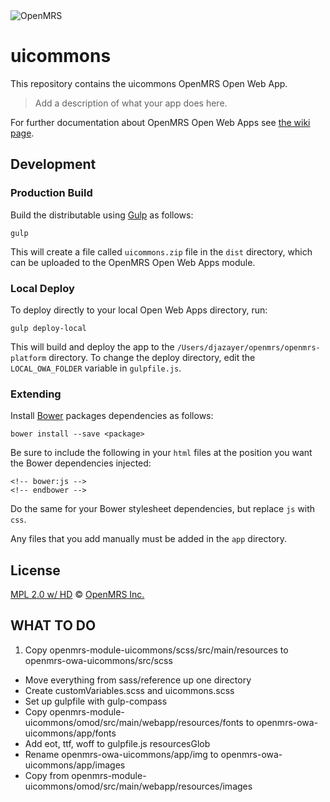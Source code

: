 <img src="https://cloud.githubusercontent.com/assets/668093/12567089/0ac42774-c372-11e5-97eb-00baf0fccc37.jpg" alt="OpenMRS"/>

# uicommons

This repository contains the uicommons OpenMRS Open Web App.

> Add a description of what your app does here.

For further documentation about OpenMRS Open Web Apps see [the wiki page](https://wiki.openmrs.org/display/docs/Open+Web+Apps+Module).

## Development

### Production Build

Build the distributable using [Gulp](http://gulpjs.com/) as follows:

````
gulp
````

This will create a file called `uicommons.zip` file in the `dist` directory, which can be uploaded to the OpenMRS Open Web Apps module.

### Local Deploy

To deploy directly to your local Open Web Apps directory, run:

````
gulp deploy-local
````

This will build and deploy the app to the `/Users/djazayer/openmrs/openmrs-platform` directory. To change the deploy directory, edit the `LOCAL_OWA_FOLDER` variable in `gulpfile.js`.

### Extending

Install [Bower](http://bower.io/) packages dependencies as follows:

````
bower install --save <package>
````

Be sure to include the following in your `html` files at the position you want the Bower dependencies injected:

````
<!-- bower:js -->
<!-- endbower -->
````
Do the same for your Bower stylesheet dependencies, but replace `js` with `css`.

Any files that you add manually must be added in the `app` directory.

## License

[MPL 2.0 w/ HD](http://openmrs.org/license/) © [OpenMRS Inc.](http://www.openmrs.org/)


## WHAT TO DO

1. Copy openmrs-module-uicommons/scss/src/main/resources to openmrs-owa-uicommons/src/scss
* Move everything from sass/reference up one directory
* Create customVariables.scss and uicommons.scss
* Set up gulpfile with gulp-compass
* Copy openmrs-module-uicommons/omod/src/main/webapp/resources/fonts to openmrs-owa-uicommons/app/fonts
* Add eot, ttf, woff to gulpfile.js resourcesGlob
* Rename openmrs-owa-uicommons/app/img to openmrs-owa-uicommons/app/images
* Copy from openmrs-module-uicommons/omod/src/main/webapp/resources/images